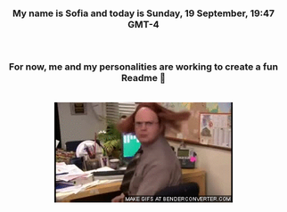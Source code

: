 


<div align="center">
<h3 >My name is Sofia and today is Sunday, 19 September, 19:47 GMT-4</h3><br>
<h3 >For now, me and my personalities are working to create a fun Readme 👋
</h3><br>
<img src='img/dwight.gif' alt='working...'/>
</div>
